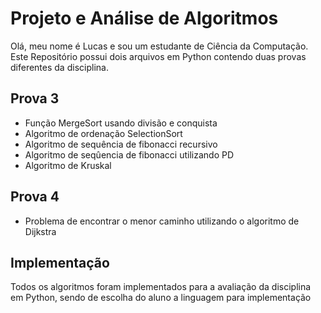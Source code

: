 
# Projeto e Análise de Algoritmos  

Olá, meu nome é Lucas e sou um estudante de Ciência da Computação. Este Repositório possui dois arquivos em Python contendo duas provas diferentes da disciplina.

## Prova 3
* Função MergeSort usando divisão e conquista
* Algoritmo de ordenação SelectionSort
* Algoritmo de sequência de fibonacci recursivo
* Algoritmo de seqûencia de fibonacci utilizando PD
* Algoritmo de Kruskal

## Prova 4
* Problema de encontrar o menor caminho utilizando o algoritmo de Dijkstra

## Implementação
Todos os algoritmos foram implementados para a avaliação da disciplina em Python, sendo de escolha do aluno a linguagem para implementação

